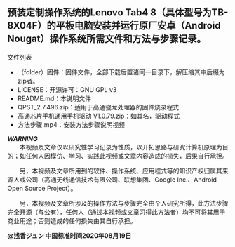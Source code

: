 ## 预装定制操作系统的Lenovo Tab4 8（具体型号为TB-8X04F）的平板电脑安装并运行原厂安卓（Android Nougat）操作系统所需文件和方法与步骤记录。  
  

文件列表
* （folder）固件：固件文件，全部下载后置诸同一目录下，解压缩其中后缀为zip者。
* LICENSE：开源许可：GNU GPL v3
* README.md：本说明文件
* QPST_2.7.496.zip：适用于高通骁龙处理器的固件烧录程式
* 高通芯片手机通用手机驱动 V1.0.79.zip：如其名，驱动程式
* 方法步骤.mp4：安装方法步骤说明视频  
  

***WARNING***  
　　本视频及文章仅以研究性学习记录为性质，以开拓思路与研究计算机原理为目的；如任何人因模仿、学习、实践此视频或文章内容造成的损失，后果自行承担。  

　　另，本视频及文章所用到的软件、操作系统、应用程式等的知识产权归属其来源人或公司（高通无线通信技术有限公司、联想集团、Google Inc.、Android Open Source Project）。  

　　另，本视频及文章所涉及的操作方法与步骤完全由个人研究所得，此方法步骤完全开源（与公有），任何人（通过本视频或文章习得此方法者）均不可将其用于商业用途；否则造成的任何损失由其自行承担。  


**@浅香ジュン 中国标准时间2020年08月19日**
